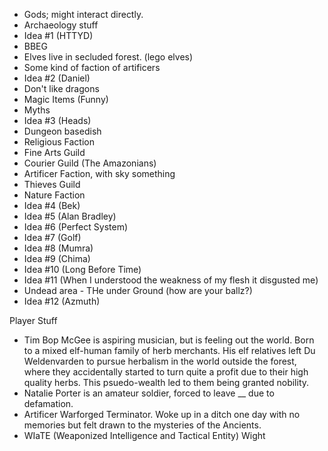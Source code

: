 - Gods; might interact directly.
- Archaeology stuff
- Idea #1 (HTTYD)
- BBEG
- Elves live in secluded forest. (lego elves)
- Some kind of faction of artificers
- Idea #2 (Daniel)
- Don't like dragons
- Magic Items (Funny)
- Myths
- Idea #3 (Heads)
- Dungeon basedish
- Religious Faction
- Fine Arts Guild
- Courier Guild (The Amazonians)
- Artificer Faction, with sky something
- Thieves Guild
- Nature Faction
- Idea #4 (Bek)
- Idea #5 (Alan Bradley)
- Idea #6 (Perfect System)
- Idea #7 (Golf)
- Idea #8 (Mumra)
- Idea #9 (Chima)
- Idea #10 (Long Before Time)
- Idea #11 (When I understood the weakness of my flesh it disgusted me)
- Undead area - THe under Ground (how are your ballz?)
- Idea #12 (Azmuth)

Player Stuff
- Tim Bop McGee is aspiring musician, but is feeling out the world. Born to a mixed elf-human family of herb merchants. His elf relatives left Du Weldenvarden to pursue herbalism in the world outside the forest, where they accidentally started to turn quite a profit due to their high quality herbs. This psuedo-wealth led to them being granted nobility.
- Natalie Porter is an amateur soldier, forced to leave __ due to defamation.
- Artificer Warforged Terminator. Woke up in a ditch one day with no memories but felt drawn to the mysteries of the Ancients.
- WIaTE  (Weaponized Intelligence and Tactical Entity) Wight
